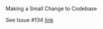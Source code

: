 Making a Small Change to Codebase

See Issue #134 [link](https://github.com/rokwire/rokwire-community/issues/134)
